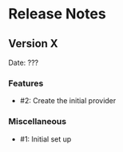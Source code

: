 # Release Notes

## Version X

Date: ???

### Features

- #2: Create the initial provider

### Miscellaneous

- #1: Initial set up


